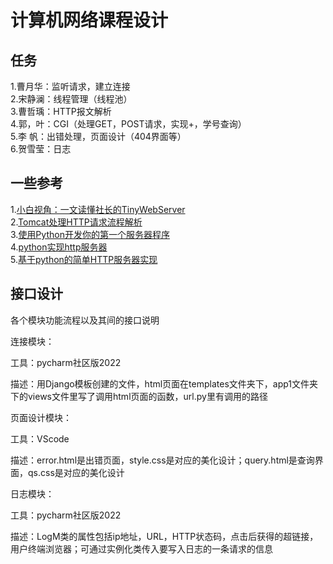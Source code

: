 # 计算机网络课程设计
## 任务
  1.曹月华：监听请求，建立连接   
  2.宋静澜：线程管理（线程池）  
  3.曹哲瑀：HTTP报文解析  
  4.郭，叶：CGI（处理GET，POST请求，实现+，学号查询）  
  5.李 帆：出错处理，页面设计（404界面等）  
  6.贺雪莹：日志  
## 一些参考
  1.[小白视角：一文读懂社长的TinyWebServer](https://huixxi.github.io/2020/06/02/%E5%B0%8F%E7%99%BD%E8%A7%86%E8%A7%92%EF%BC%9A%E4%B8%80%E6%96%87%E8%AF%BB%E6%87%82%E7%A4%BE%E9%95%BF%E7%9A%84TinyWebServer/#more)  
  2.[Tomcat处理HTTP请求流程解析](https://juejin.cn/post/7067917428319223845)  
  3.[使用Python开发你的第一个服务器程序](https://cloud.tencent.com/developer/article/1356570)  
  4.[python实现http服务器](https://blog.csdn.net/qq_32426313/article/details/104180402)  
  5.[基于python的简单HTTP服务器实现](https://blog.csdn.net/hu694028833/article/details/80862695)
## 接口设计
各个模块功能流程以及其间的接口说明

连接模块：

工具：pycharm社区版2022

描述：用Django模板创建的文件，html页面在templates文件夹下，app1文件夹下的views文件里写了调用html页面的函数，url.py里有调用的路径

页面设计模块：

工具：VScode

描述：error.html是出错页面，style.css是对应的美化设计；query.html是查询界面，qs.css是对应的美化设计

日志模块：

工具：pycharm社区版2022

描述：LogM类的属性包括ip地址，URL，HTTP状态码，点击后获得的超链接，用户终端浏览器；可通过实例化类传入要写入日志的一条请求的信息
